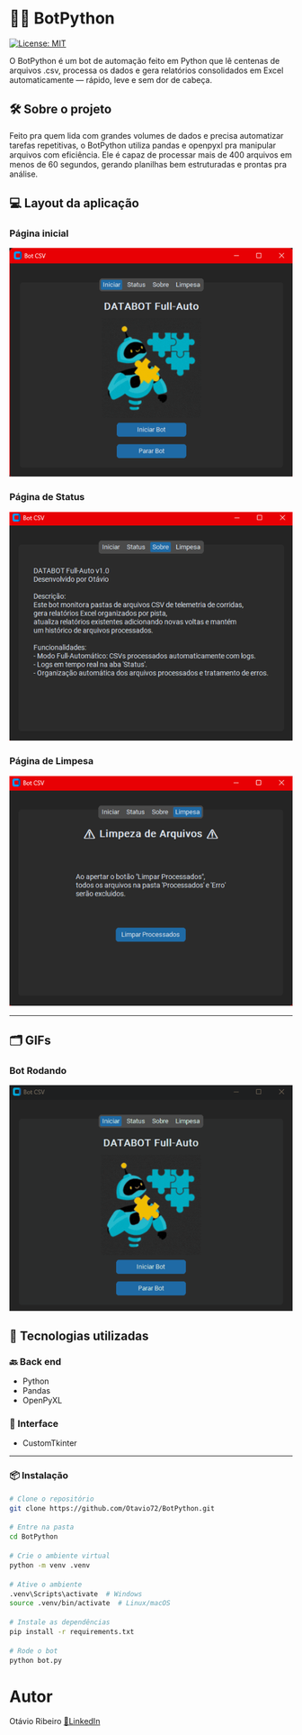 # 🤖📒 BotPython

[![License: MIT](https://img.shields.io/badge/License-MIT-green.svg)](https://github.com/Otavio72/BotPython/blob/main/LICENSE)

O BotPython é um bot de automação feito em Python que lê centenas de arquivos .csv, processa os dados e gera relatórios consolidados em Excel automaticamente — rápido, leve e sem dor de cabeça.

## 🛠️ Sobre o projeto

Feito pra quem lida com grandes volumes de dados e precisa automatizar tarefas repetitivas, o BotPython utiliza pandas e openpyxl pra manipular arquivos com eficiência.
Ele é capaz de processar mais de 400 arquivos em menos de 60 segundos, gerando planilhas bem estruturadas e prontas pra análise.

## 💻 Layout da aplicação

### Página inicial
![Página Inicial](assets/1.png)

### Página de Status
![Página de Status](assets/2.png)

### Página de Limpesa
![Página de Limpesa](assets/3.png)

---

## 🗂️ GIFs
### Bot Rodando
![Bot Rodando](assets/BotGIF.gif)

## 🚀 Tecnologias utilizadas

### 🔙 Back end
- Python
- Pandas
- OpenPyXL

### 🎨 Interface
- CustomTkinter
---

### 📦 Instalação

```bash
# Clone o repositório
git clone https://github.com/Otavio72/BotPython.git

# Entre na pasta
cd BotPython

# Crie o ambiente virtual
python -m venv .venv

# Ative o ambiente
.venv\Scripts\activate  # Windows
source .venv/bin/activate  # Linux/macOS

# Instale as dependências
pip install -r requirements.txt

# Rode o bot
python bot.py

```

# Autor
Otávio Ribeiro
[🔗LinkedIn](https://www.linkedin.com/in/otavio-ribeiro-57a359197)
